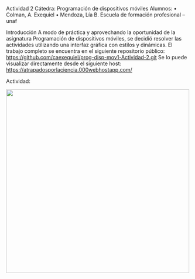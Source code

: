 Actividad 2
Cátedra: Programación de dispositivos móviles
Alumnos: 
•	Colman, A. Exequiel
•	Mendoza, Lía B.
Escuela de formación profesional – unaf

Introducción
A modo de práctica y aprovechando la oportunidad de la asignatura Programación de dispositivos móviles, se decidió resolver las actividades utilizando una interfaz gráfica con estilos y dinámicas.
El trabajo completo se encuentra en el siguiente repositorio público:
https://github.com/caexequiel/prog-disp-mov1-Actividad-2.git
Se lo puede visualizar directamente desde el siguiente host:
https://atrapadosporlaciencia.000webhostapp.com/

Actividad:

<img src="https://firebasestorage.googleapis.com/v0/b/cienciaar-d7b7a.appspot.com/o/modelos3D%2Fotras%20imagenes%2FClase_3_actividad_1.png?alt=media&token=942c49c7-9266-48aa-b14b-16dfc6bf7861" height="500">
